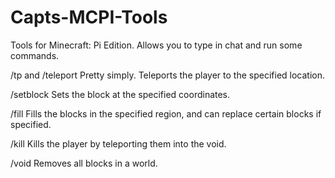 # Capts-MCPI-Tools

Tools for Minecraft: Pi Edition. Allows you to type in chat and run some commands.

/tp and /teleport
Pretty simply. Teleports the player to the specified location.

/setblock
Sets the block at the specified coordinates.

/fill
Fills the blocks in the specified region, and can replace certain blocks if specified.

/kill
Kills the player by teleporting them into the void.

/void
Removes all blocks in a world.
